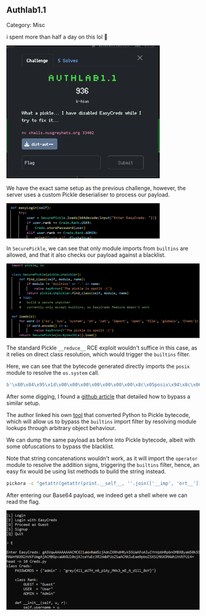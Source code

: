 ## Authlab1.1

Category: Misc

i spent more than half a day on this lol 🥀

<img src="images/challenge.png" width=400>

We have the exact same setup as the previous challenge, however, the server uses a custom Pickle deserialiser to process our payload. 

<img src="images/vuln.png" width=400>

In `SecurePickle`, we can see that only module imports from `builtins` are allowed, and that it also checks our payload against a blacklist.  

<img src="images/securepickle.png" width=600>

The standard Pickle `__reduce__` RCE exploit wouldn't suffice in this case, as it relies on direct class resolution, which would trigger the `builtins` filter.  

Here, we can see that the bytecode generated directly imports the `posix` module to resolve the `os.system` call.  

```python
b'\x80\x04\x95\x1d\x00\x00\x00\x00\x00\x00\x00\x8c\x05posix\x94\x8c\x06system\x94\x93\x94\x8c\x02sh\x94\x85\x94R\x94.'
```

After some digging, I found a [github article](https://github.com/maurosoria/dirsearch/issues/1073) that detailed how to bypass a similar setup.  

The author linked his own [tool](https://github.com/splitline/Pickora) that converted Python to Pickle bytecode, which will allow us to bypass the `builtins` import filter by resolving module lookups through arbitrary object behaviour.    

We can dump the same payload as before into Pickle bytecode, albeit with some obfuscations to bypass the blacklist.  

Note that string concatenations wouldn't work, as it will import the `operator` module to resolve the addition signs, triggering the `builtins` filter, hence, an easy fix would be using list methods to build the string instead.  

```bash
pickora -c "getattr(getattr(print.__self__, ''.join(['__imp', 'ort__']))(''.join(['o', 's'])), ''.join(['sy', 'stem']))(''.join(['s','h']))" -e
```

After entering our Base64 payload, we indeed get a shell where we can read the flag.  

<img src="images/flag.png" width=600>